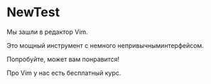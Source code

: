 # NewTest
Мы зашли в редактор Vim. 

Это мощный инструмент с немного непривычныминтерфейсом.

Попробуйте, может вам понравится!

Про Vim у нас есть бесплатный курс.
